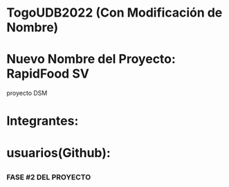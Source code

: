 # TogoUDB2022 (Con Modificación de Nombre)
# Nuevo Nombre del Proyecto: RapidFood SV
proyecto DSM 

<h1>Integrantes:</h1>           <h1>usuarios(Github): </h1>      
  <h2></h2>
  <h2></h2>
  <h2></h2>
  <h2></h2>
  
  
  <h3>FASE #2 DEL PROYECTO </h3>
  
